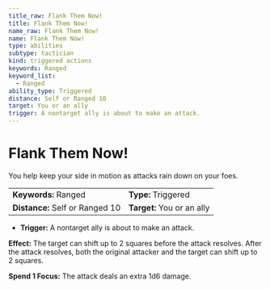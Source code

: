 ```yaml
---
title_raw: Flank Them Now!
title: Flank Them Now!
name_raw: Flank Them Now!
name: Flank Them Now!
type: abilities
subtype: tactician
kind: triggered actions
keywords: Ranged
keyword_list:
  - Ranged
ability_type: Triggered
distance: Self or Ranged 10
target: You or an ally
trigger: A nontarget ally is about to make an attack.
---
```


# Flank Them Now!

You help keep your side in motion as attacks rain down on your foes.

<!-- @nosort -->

|                                 |                            |
| :------------------------------ | :------------------------- |
| **Keywords:** Ranged            | **Type:** Triggered        |
| **Distance:** Self or Ranged 10 | **Target:** You or an ally |

- **Trigger:** A nontarget ally is about to make an attack.

**Effect:** The target can shift up to 2 squares before the attack resolves. After the attack resolves, both the original attacker and the target can shift up to 2 squares.

**Spend 1 Focus:** The attack deals an extra 1d6 damage.
